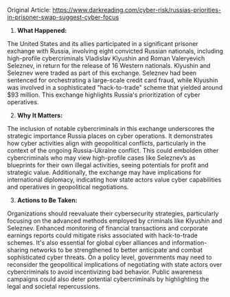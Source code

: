 Original Article: https://www.darkreading.com/cyber-risk/russias-priorities-in-prisoner-swap-suggest-cyber-focus

1. **What Happened:**

The United States and its allies participated in a significant prisoner exchange with Russia, involving eight convicted Russian nationals, including high-profile cybercriminals Vladislav Klyushin and Roman Valeryevich Seleznev, in return for the release of 16 Western nationals. Klyushin and Seleznev were traded as part of this exchange. Seleznev had been sentenced for orchestrating a large-scale credit card fraud, while Klyushin was involved in a sophisticated "hack-to-trade" scheme that yielded around $93 million. This exchange highlights Russia's prioritization of cyber operatives.

2. **Why It Matters:**

The inclusion of notable cybercriminals in this exchange underscores the strategic importance Russia places on cyber operations. It demonstrates how cyber activities align with geopolitical conflicts, particularly in the context of the ongoing Russia-Ukraine conflict. This could embolden other cybercriminals who may view high-profile cases like Seleznev’s as blueprints for their own illegal activities, seeing potentials for profit and strategic value. Additionally, the exchange may have implications for international diplomacy, indicating how state actors value cyber capabilities and operatives in geopolitical negotiations.

3. **Actions to Be Taken:**

Organizations should reevaluate their cybersecurity strategies, particularly focusing on the advanced methods employed by criminals like Klyushin and Seleznev. Enhanced monitoring of financial transactions and corporate earnings reports could mitigate risks associated with hack-to-trade schemes. It's also essential for global cyber alliances and information-sharing networks to be strengthened to better anticipate and combat sophisticated cyber threats. On a policy level, governments may need to reconsider the geopolitical implications of negotiating with state actors over cybercriminals to avoid incentivizing bad behavior. Public awareness campaigns could also deter potential cybercriminals by highlighting the legal and societal repercussions.